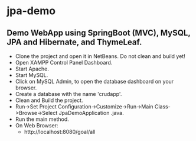 # jpa-demo
## Demo WebApp using SpringBoot (MVC), MySQL, JPA and Hibernate, and ThymeLeaf.
- Clone the project and open it in NetBeans. Do not clean and build yet!
- Open XAMPP Control Panel Dashboard.
- Start Apache.
- Start MySQL.
- Click on MySQL Admin, to open the database dashboard on your browser.
- Create a database with the name 'crudapp'.
- Clean and Build the project.
- Run->Set Project Configuration->Customize->Run->Main Class->Browse->Select JpaDemoApplication .java.
- Run the main method.
- On Web Browser:
  * http://localhost:8080/goal/all
